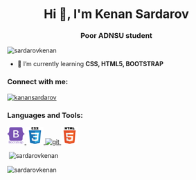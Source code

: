 <h1 align="center">Hi 👋, I'm Kenan Sardarov</h1>
<h3 align="center">Poor ADNSU student</h3>

<p align="left"> <img src="https://komarev.com/ghpvc/?username=sardarovkenan&label=Profile%20views&color=0e75b6&style=flat" alt="sardarovkenan" /> </p>

- 🌱 I’m currently learning **CSS, HTML5, BOOTSTRAP**

<h3 align="left">Connect with me:</h3>
<p align="left">
<a href="https://instagram.com/kanansardarov" target="blank"><img align="center" src="https://raw.githubusercontent.com/rahuldkjain/github-profile-readme-generator/master/src/images/icons/Social/instagram.svg" alt="kanansardarov" height="30" width="40" /></a>
</p>

<h3 align="left">Languages and Tools:</h3>
<p align="left"> <a href="https://getbootstrap.com" target="_blank" rel="noreferrer"> <img src="https://raw.githubusercontent.com/devicons/devicon/master/icons/bootstrap/bootstrap-plain-wordmark.svg" alt="bootstrap" width="40" height="40"/> </a> <a href="https://www.w3schools.com/css/" target="_blank" rel="noreferrer"> <img src="https://raw.githubusercontent.com/devicons/devicon/master/icons/css3/css3-original-wordmark.svg" alt="css3" width="40" height="40"/> </a> <a href="https://git-scm.com/" target="_blank" rel="noreferrer"> <img src="https://www.vectorlogo.zone/logos/git-scm/git-scm-icon.svg" alt="git" width="40" height="40"/> </a> <a href="https://www.w3.org/html/" target="_blank" rel="noreferrer"> <img src="https://raw.githubusercontent.com/devicons/devicon/master/icons/html5/html5-original-wordmark.svg" alt="html5" width="40" height="40"/> </a> </p>

<p>&nbsp;<img align="center" src="https://github-readme-stats.vercel.app/api?username=sardarovkenan&show_icons=true&locale=en" alt="sardarovkenan" /></p>

<p><img align="center" src="https://github-readme-streak-stats.herokuapp.com/?user=sardarovkenan&" alt="sardarovkenan" /></p>
